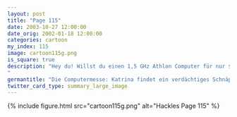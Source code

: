 ```yaml
---
layout: post
title: "Page 115"
date: 2003-10-27 12:00:00
date_orig: 2002-01-18 12:00:00
categories: cartoon
my_index: 115
image: cartoon115g.png
is_square: true
description: "Hey du! Willst du einen 1,5 GHz Athlon Computer für nur $100 kaufen Das klingt zu gut um wahr zu sein Glaub' es! Du bekommst 256 MB RAM, DVD & CD-R und eine zweijährige Garantie Wow, ich nehm ihn Du hast eine großartige Entsch...whoops, die Polizei Irgendwie glaube ich, dass er bei den 2 Jahren Garantie gelogen hat Katrina Vittles
"
germantitle: "Die Computermesse: Katrina findet ein verdächtiges Schnäppchen"
twitter_card_type: summary_large_image
---
```


{% include figure.html src="cartoon115g.png" alt="Hackles Page 115"  %}
